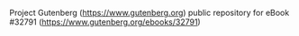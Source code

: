 Project Gutenberg (https://www.gutenberg.org) public repository for eBook #32791 (https://www.gutenberg.org/ebooks/32791)
